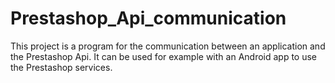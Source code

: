 # Prestashop_Api_communication
This project is a program for the communication between an application and the Prestashop Api. It can be used for example with an Android app to use the Prestashop services.
